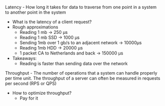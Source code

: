 Latency - How long it takes for data to traverse from one point in a system to another point in the system

- What is the latency of a client request?
- Rough approximations
  - Reading 1 mb -> 250 µs
  - Reading 1 mb SSD -> 1000 µs
  - Sending 1mb over 1 gb/s to an adjacent network -> 10000µs
  - Reading 1mb HDD -> 20000 µs
  - 1 packet CA to Netherlands and back -> 150000 µs
- Takeaways:
  - Reading is faster than sending data over the network

Throughput - The number of operations that a system can handle properly per time unit. The throughput of a server can often be measured in requests per second (RPS or QPS)

- How to optimize throughput?
  - Pay for it
